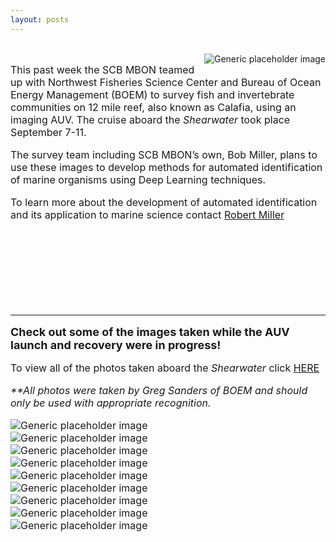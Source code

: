 ```yaml
---
layout: posts 
---
```

<div class="container-fluid" id="landing-content">
	<div class="col-lg-12">
	<br>
	<img class="featurette-image img-responsive center-block" src="{{site.url}}/img/news/shearwater4.jpg" alt="Generic placeholder image" style="float:right; PADDING-LEFT: 15px; PADDING-BOTTOM: 15px;">
<font size="3px"><p>This past week the SCB MBON teamed up with Northwest
Fisheries Science Center and Bureau of Ocean Energy Management (BOEM) to survey fish and invertebrate communities on 12 mile reef, also known as Calafia, using an imaging AUV. The cruise aboard the <em>Shearwater</em> took place September 7-11.</p> 

<p>The survey team including SCB MBON’s own, Bob Miller, plans to use these images to develop methods for automated identification of marine organisms using Deep Learning techniques.  </p>

<p style= "margin-bottom:150px">To learn more about the development of automated identification and its application to marine science contact <a href="mailto:miller@msi.ucsb.edu"> Robert Miller</a></p> 

<hr>

<p><font size="4px"><strong>Check out some of the images taken while the AUV launch and recovery were in progress!</strong></font></p> 

<p>To view all of the photos taken aboard the <em>Shearwater</em> click <a href="https://seelifeproductions.smugmug.com/UAV-Launch-and-Recovery/n-fGT8Rp/" target="_blank">HERE</a></p>

<p><em><font size="3px">**All photos were taken by Greg Sanders of BOEM and should only be used with appropriate recognition.</font></em></p>

<div class="col-lg-4">
<img class="featurette-image img-responsive center-block" src="{{site.url}}/img/news/shearwater1.jpg" alt="Generic placeholder image"></div>

<div class="col-lg-4">
<img class="featurette-image img-responsive center-block" src="{{site.url}}/img/news/shearwater8.jpg" alt="Generic placeholder image"></div>

<div class="col-lg-4">
<img class="featurette-image img-responsive center-block" src="{{site.url}}/img/news/shearwater3.jpg" alt="Generic placeholder image"></div>

<div class="col-lg-4">
<img class="featurette-image img-responsive center-block" src="{{site.url}}/img/news/shearwater5.jpg" alt="Generic placeholder image"></div>

<div class="col-lg-4">
<img class="featurette-image img-responsive center-block" src="{{site.url}}/img/news/shearwater11.jpg" alt="Generic placeholder image"></div>

<div class="col-lg-4">
<img class="featurette-image img-responsive center-block" src="{{site.url}}/img/news/shearwater9.jpg" alt="Generic placeholder image"></div>

<div class="col-lg-4">
<img class="featurette-image img-responsive center-block" src="{{site.url}}/img/news/shearwater7.jpg" alt="Generic placeholder image"></div>

<div class="col-lg-4">
<img class="featurette-image img-responsive center-block" src="{{site.url}}/img/news/shearwater2.jpg" alt="Generic placeholder image"></div>

<div class="col-lg-4">
<img class="featurette-image img-responsive center-block" src="{{site.url}}/img/news/shearwater6.jpg" alt="Generic placeholder image"></div>

